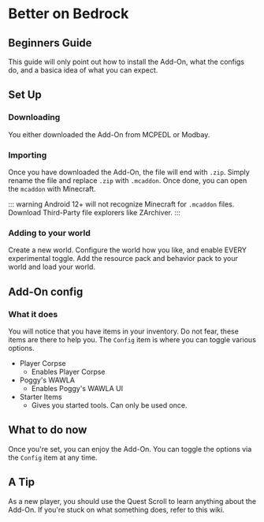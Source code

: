 # Better on Bedrock
## Beginners Guide
This guide will only point out how to install the Add-On, what the configs do, and a basica idea of what you can expect.

## Set Up
### Downloading
You either downloaded the Add-On from MCPEDL or Modbay.

### Importing
Once you have downloaded the Add-On, the file will end with `.zip`. Simply rename the file and replace `.zip` with `.mcaddon`. Once done, you can open the `mcaddon` with Minecraft.

::: warning
Android 12+ will not recognize Minecraft for `.mcaddon` files. Download Third-Party file explorers like ZArchiver.
:::

### Adding to your world
Create a new world. Configure the world how you like, and enable EVERY experimental toggle. Add the resource pack and behavior pack to your world and load your world.

## Add-On config
### What it does
You will notice that you have items in your inventory. Do not fear, these items are there to help you. The `Config` item is where you can toggle various options.
- Player Corpse
    * Enables Player Corpse
- Poggy's WAWLA
    * Enables Poggy's WAWLA UI
- Starter Items
    * Gives you started tools. Can only be used once.

## What to do now
Once you're set, you can enjoy the Add-On. You can toggle the options via the `Config` item at any time.

## A Tip
As a new player, you should use the Quest Scroll to learn anything about the Add-On. If you're stuck on what something does, refer to this wiki.